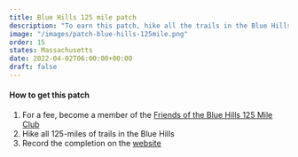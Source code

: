 ```yaml
---
title: Blue Hills 125 mile patch 
description: "To earn this patch, hike all the trails in the Blue Hills."
image: "/images/patch-blue-hills-125mile.png"
order: 15
states: Massachusetts
date: 2022-04-02T06:00:00+00:00
draft: false
---
```

#### How to get this patch
1. For a fee, become a member of the <a href="https://friendsofthebluehills.org/125mileclub/" target="_blank">Friends of the Blue Hills 125 Mile Club</a>
2. Hike all 125-miles of trails in the Blue Hills
3. Record the completion on the <a href="https://friendsofthebluehills.org/125mileclub/" target="_blank">website</a>

